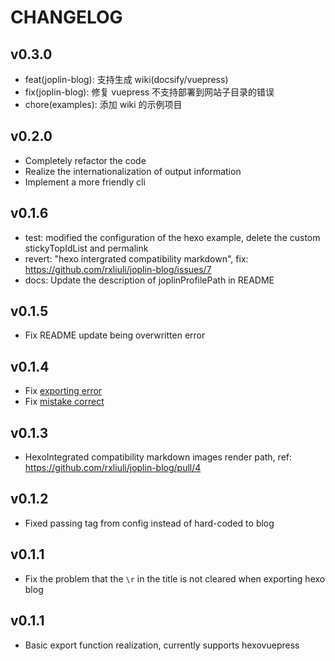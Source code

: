 # CHANGELOG

## v0.3.0

- feat(joplin-blog): 支持生成 wiki(docsify/vuepress)
- fix(joplin-blog): 修复 vuepress 不支持部署到网站子目录的错误
- chore(examples): 添加 wiki 的示例项目

## v0.2.0

- Completely refactor the code
- Realize the internationalization of output information
- Implement a more friendly cli

## v0.1.6

- test: modified the configuration of the hexo example, delete the custom stickyTopIdList and permalink
- revert: "hexo intergrated compatibility markdown", fix: https://github.com/rxliuli/joplin-blog/issues/7
- docs: Update the description of joplinProfilePath in README

## v0.1.5

- Fix README update being overwritten error

## v0.1.4

- Fix [exporting error](https://github.com/rxliuli/joplin-blog/issues/5)
- Fix [mistake correct](https://github.com/rxliuli/joplin-blog/issues/6)

## v0.1.3

- HexoIntegrated compatibility markdown images render path, ref: https://github.com/rxliuli/joplin-blog/pull/4

## v0.1.2

- Fixed passing tag from config instead of hard-coded to blog

## v0.1.1

- Fix the problem that the `\r` in the title is not cleared when exporting hexo blog

## v0.1.1

- Basic export function realization, currently supports hexovuepress
